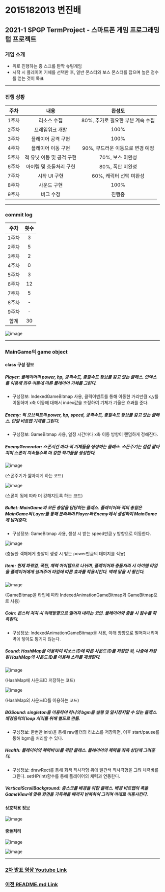 # 2015182013 변진배
## **2021-1 SPGP TermProject** - 스마트폰 게임 프로그래밍 텀 프로젝트

### 게임 소개
- 위로 진행하는 종 스크롤 탄막 슈팅게임
- 시작 시 플레이어 기체를 선택한 후, 일반 몬스터와 보스 몬스터를 잡으며 높은 점수를 얻는 것이 목표
  
---------------------------------------------------------------------------------------------------------------

### 진행 상황

주차 | 내용 | 완성도
:-----: | :-----: | :-----:
1주차 | 리소스 수집 | 80%, 추가로 필요한 부분 계속 수집
2주차 | 프레임워크 개발 | 100%
3주차 | 플레이어 공격 구현 | 100%
4주차 | 플레이어 이동 구현 | 90%, 부드러운 이동으로 변경 예정
5주차 | 적 유닛 이동 및 공격 구현 | 70%, 보스 미완성
6주차 | 아이템 및 충돌처리 구현 | 80%, 폭탄 미완성
7주차 | 시작 UI 구현 | 60%, 캐릭터 선택 미완성
8주차 | 사운드 구현 | 100%
9주차 | 버그 수정 | 진행중

---------------------------------------------------------------------------------------------------------------

### commit log

주차 | 횟수
:-----: | :-----:
1주차 | 3
2주차 | 5
3주차 | 2
4주차 | 0
5주차 | 3
6주차 | 12
7주차 | 5
8주차 | -
9주차 | -
합계 | 30


![image](https://user-images.githubusercontent.com/22373033/119039185-eaf1c400-b9ee-11eb-9000-29a7ea9edbb3.png)

---------------------------------------------------------------------------------------------------------------

### MainGame의 game object


#### class 구성 정보


##### Player: 플레이어의 power, hp, 공격속도, 총알속도 정보를 갖고 있는 클래스. 인덱스를 이용해 좌우 이동에 따른 플레이어 기체를 그린다.
- 구성정보: IndexedGameBitmap 사용, 클릭이벤트를 통해 이동한 거리만큼 x,y를 이동하며 x축 이동에 대해서 index값을 조정하여 기체가 기울은 효과를 준다.


##### Enemy: 적 오브젝트의 power, hp, speed, 공격속도, 총알속도 정보를 갖고 있는 클래스. 단일 비트맵 기체를 그린다.
- 구성정보: GameBitmap 사용, 일정 시간마다 x축 이동 방향이 랜덤하게 정해진다.


##### EnemyGenerator: 스폰시간 마다 적 기체들을 생성하는 클래스. 스폰주기는 점점 짧아지며 스폰이 지속될수록 더 강한 적기들을 생성한다.

![image](https://user-images.githubusercontent.com/22373033/119006982-d18b5080-b9cb-11eb-861e-79ddb7d7523b.png)

(스폰주기가 짧아지게 하는 코드)

![image](https://user-images.githubusercontent.com/22373033/119007262-08f9fd00-b9cc-11eb-906e-43e874000e75.png)

(스폰이 됨에 따라 더 강해지도록 하는 코드)



##### Bullet: MainGame의 모든 총알을 담당하는 클래스. 플레이어와 적의 총알은 MainGame의 Layer를 통해 분리되며 Player와 Enemy에서 생성하여 MainGame에 넘겨준다.
- 구성정보: GameBitmap 사용, 생성 시 받는 speed만큼 y 방향으로 이동한다.

![image](https://user-images.githubusercontent.com/22373033/119007703-70b04800-b9cc-11eb-8971-793622073a3c.png)

(충돌한 객체에게 총알이 생성 시 받는 power만큼의 데미지를 적용)



##### Item: 현재 파워업, 폭탄, 체력 아이템으로 나뉘며, 플레이어와 충돌처리 시 아이템 타입을 플레이어에게 넘겨주어 타입에 따른 효과를 적용시킨다. 벽에 닿을 시 튕긴다.

![image](https://user-images.githubusercontent.com/22373033/119008097-d0a6ee80-b9cc-11eb-9a4f-4094ba80bd10.png)

(GameBitmap을 타입에 따라 IndexedAnimationGameBitmap과 GameBitmap으로 사용)



##### Coin: 몬스터 처치 시 아래방향으로 떨어져 내리는 코인. 플레이어와 충돌 시 점수를 획득한다.
- 구성정보: IndexedAnimationGameBitmap을 사용, 아래 방향으로 떨어져내리며 벽에 닿아도 튕기지 않는다.


##### Sound: HashMap을 이용하여 리소스 ID에 따른 사운드 ID를 저장한 뒤, 나중에 저장된 HashMap의 사운드 ID를 이용해 소리를 재생한다. 
![image](https://user-images.githubusercontent.com/22373033/119008835-7b1f1180-b9cd-11eb-8b3c-6e8dd1f7ffdc.png)

(HashMap에 사운드ID 저장하는 코드)

![image](https://user-images.githubusercontent.com/22373033/119008940-97bb4980-b9cd-11eb-8c03-40057376c9b6.png)

(HashMap의 사운드ID를 이용하는 코드)



##### BGSound: singleton을 이용하여 하나의 bgm을 실행 및 일시정지할 수 있는 클래스. 배경음악의 loop 처리를 위해 별도로 만듦.
- 구성정보: 한번만 init()을 통해 raw폴더의 리소스를 저장하면, 이후 start/pause를 통해 bgm을 처리할 수 있다.


##### Health: 플레이어의 체력바 UI를 위한 클래스. 플레이어의 체력을 좌측 상단에 그려준다.
- 구성정보: drawRect를 통해 회색 직사각형 위에 빨간색 직사각형을 그려 체력바를 그린다. setHP(int)함수를 통해 플레이어의 체력과 연동한다.


##### VerticalScrollBackground: 종스크롤 배경을 위한 클래스. 배경 비트맵의 폭을 GameView에 맞춰 화면을 가득채울 때까지 반복하여 그리며 아래로 이동시킨다.




#### 상호작용 정보
![image](https://user-images.githubusercontent.com/22373033/119017805-5713fe00-b9d6-11eb-8d20-a34e21aa1e8b.png)




#### 충돌처리
![image](https://user-images.githubusercontent.com/22373033/119018575-2c767500-b9d7-11eb-937a-5bcd5c498a64.png)


![image](https://user-images.githubusercontent.com/22373033/119018615-3c8e5480-b9d7-11eb-8e83-003dfb8904ba.png)




---------------------------------------------------------------------------------------------------------------
### [2차 발표 영상 Youtube Link](https://youtu.be/FeaXRI4UYgY "2021-1 SPGP TermProject 2차 발표")

### [이전 README.md Link](https://github.com/JinbaeByeon/2021_SPGP/blob/v1/TermProject/README.md "README.md 1차")








